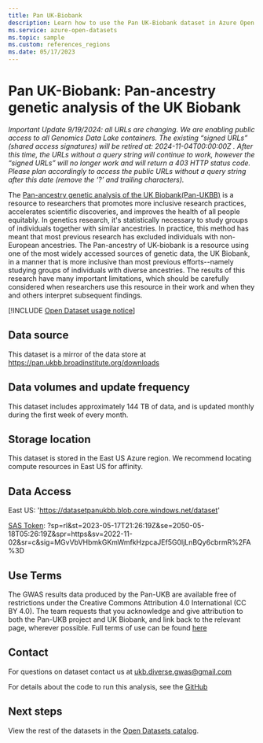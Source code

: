 ```yaml
---
title: Pan UK-Biobank
description: Learn how to use the Pan UK-Biobank dataset in Azure Open Datasets.
ms.service: azure-open-datasets
ms.topic: sample
ms.custom: references_regions
ms.date: 05/17/2023
---
```


# Pan UK-Biobank: Pan-ancestry genetic analysis of the UK Biobank

<em> Important Update 9/19/2024: all URLs are changing.  We are enabling public access to all Genomics Data Lake containers.  The existing “signed URLs” (shared access signatures) will be retired at: 2024-11-04T00:00:00Z .  After this time, the URLs without a query string will continue to work, however the “signed URLs” will no longer work and will return a 403 HTTP status code.  Please plan accordingly to access the public URLs without a query string after this date  (remove the ‘?’ and trailing characters). </em>

The [Pan-ancestry genetic analysis of the UK Biobank(Pan-UKBB)](https://pan.ukbb.broadinstitute.org) is a resource to researchers that promotes more inclusive research practices, accelerates scientific discoveries, and improves the health of all people equitably. In genetics research, it's statistically necessary to study groups of individuals together with similar ancestries. In practice, this method has meant that most previous research has excluded individuals with non-European ancestries. The Pan-ancestry of UK-biobank is a resource using one of the most widely accessed sources of genetic data, the UK Biobank, in a manner that is more inclusive than most previous efforts--namely studying groups of individuals with diverse ancestries. The results of this research have many important limitations, which should be carefully considered when researchers use this resource in their work and when they and others interpret subsequent findings.

[!INCLUDE [Open Dataset usage notice](./includes/open-datasets-usage-note.md)]

## Data source

This dataset is a mirror of the data store at https://pan.ukbb.broadinstitute.org/downloads

## Data volumes and update frequency

This dataset includes approximately 144 TB of data, and is updated monthly during the first week of every month.

## Storage location

This dataset is stored in the East US Azure region. We recommend locating compute resources in East US for affinity.

## Data Access

East US: 'https://datasetpanukbb.blob.core.windows.net/dataset'

[SAS Token](/azure/storage/common/storage-sas-overview): ?sp=rl&st=2023-05-17T21:26:19Z&se=2050-05-18T05:26:19Z&spr=https&sv=2022-11-02&sr=c&sig=MGvVbVHbmkGKmWmfkHzpcaJEf5G0ljLnBQy6cbrmR%2FA%3D

## Use Terms

The GWAS results data produced by the Pan-UKB are available free of restrictions under the Creative Commons Attribution 4.0 International (CC BY 4.0). The team requests that you acknowledge and give attribution to both the Pan-UKB project and UK Biobank, and link back to the relevant page, wherever possible. Full terms of use can be found [here](https://pan.ukbb.broadinstitute.org/downloads)

## Contact

For questions on dataset contact us at ukb.diverse.gwas@gmail.com

For details about the code to run this analysis, see the [GitHub](https://github.com/atgu/ukbb_pan_ancestry)

## Next steps

View the rest of the datasets in the [Open Datasets catalog](dataset-catalog.md).
